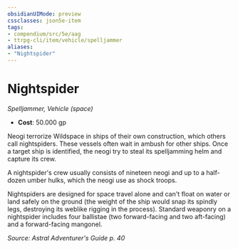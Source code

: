 ```yaml
---
obsidianUIMode: preview
cssclasses: json5e-item
tags:
- compendium/src/5e/aag
- ttrpg-cli/item/vehicle/spelljammer
aliases: 
- "Nightspider"
---
```

# Nightspider
*Spelljammer, Vehicle (space)*  

- **Cost**: 50.000 gp

Neogi terrorize Wildspace in ships of their own construction, which others call nightspiders. These vessels often wait in ambush for other ships. Once a target ship is identified, the neogi try to steal its spelljamming helm and capture its crew.

A nightspider's crew usually consists of nineteen neogi and up to a half-dozen umber hulks, which the neogi use as shock troops.

Nightspiders are designed for space travel alone and can't float on water or land safely on the ground (the weight of the ship would snap its spindly legs, destroying its weblike rigging in the process). Standard weaponry on a nightspider includes four ballistae (two forward-facing and two aft-facing) and a forward-facing mangonel.

*Source: Astral Adventurer's Guide p. 40*